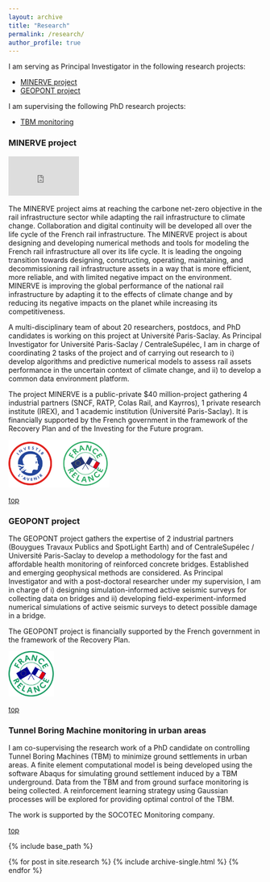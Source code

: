 ```yaml
---
layout: archive
title: "Research"
permalink: /research/
author_profile: true
---
```


<a name="top"></a>
I am serving as Principal Investigator in the following research projects:
* [MINERVE project](#minerve-project)
* [GEOPONT project](#geopont-project)

I am supervising the following PhD research projects:
* [TBM monitoring](#tbm-monitoring)


<a name="minerve-project"></a>
### MINERVE project

<div>
<iframe width="140" height="78" src="https://www.youtube.com/embed/uAfYIU_wmVY" title="YouTube video player" frameborder="0" allow="accelerometer; autoplay; clipboard-write; encrypted-media; gyroscope; picture-in-picture" allowfullscreen></iframe>
</div>

The MINERVE project aims at reaching the carbone net-zero objective in the rail infrastructure sector while adapting the rail infrastructure to climate change. Collaboration and digital continuity will be developed all over the life cycle of the French rail infrastructure. The MINERVE project is about designing and developing numerical methods and tools for modeling the French rail infrastructure all over its life cycle. It is leading the ongoing transition towards designing, constructing, operating, maintaining, and decommissioning rail infrastructure assets in a way that is more efficient, more reliable, and with limited negative impact on the environment. MINERVE is improving the global performance of the national rail infrastructure by adapting it to the effects of climate change and by reducing its negative impacts on the planet while increasing its competitiveness.

A multi-disciplinary team of about 20 researchers, postdocs, and PhD candidates is working on this project at Université Paris-Saclay. As Principal Investigator for Université Paris-Saclay / CentraleSupélec, I am in charge of coordinating 2 tasks of the project and of carrying out research to i) develop algorithms and predictive numerical models to assess rail assets performance in the uncertain context of climate change, and ii) to develop a common data environment platform.

The project MINERVE is a public-private $40 million-project gathering 4 industrial partners (SNCF, RATP, Colas Rail, and Kayrros), 1 private research institute (IREX), and 1 academic institution (Université Paris-Saclay). It is financially supported by the French government in the framework of the Recovery Plan and of the Investing for the Future program.

<img src="../images/logos_pia_france_relance.png" alt="" width="200"/>

[top](#top)


<a name="geopont-project"></a>
### GEOPONT project

The GEOPONT project gathers the expertise of 2 industrial partners (Bouygues Travaux Publics and SpotLight Earth) and of CentraleSupélec / Université Paris-Saclay to develop a methodology for the fast and affordable health monitoring of reinforced concrete bridges. Established and emerging geophysical methods are considered. As Principal Investigator and with a post-doctoral researcher under my supervision, I am in charge of i) designing simulation-informed active seismic surveys for collecting data on bridges and ii) developing field-experiment-informed numerical simulations of active seismic surveys to detect possible damage in a bridge.

The GEOPONT project is financially supported by the French government in the framework of the Recovery Plan.

<img src="../images/LogoFrRelance-vert.jpg" alt="" width="90"/>

[top](#top)


<a name="tbm-monitoring"></a>
### Tunnel Boring Machine monitoring in urban areas

I am co-supervising the research work of a PhD candidate on controlling Tunnel Boring Machines (TBM) to minimize ground settlements in urban areas. A finite element computational model is being developed using the software Abaqus for simulating ground settlement induced by a TBM underground. Data from the TBM and from ground surface monitoring is being collected. A reinforcement learning strategy using Gaussian processes will be explored for providing optimal control of the TBM.

The work is supported by the SOCOTEC Monitoring company.

[top](#top)

{% include base_path %}

{% for post in site.research %}
  {% include archive-single.html %}
{% endfor %}
